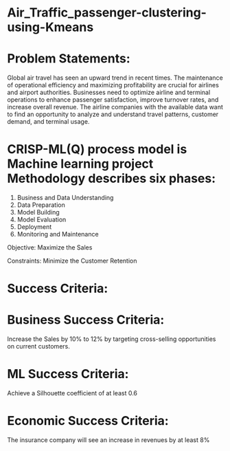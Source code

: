 # Air_Traffic_passenger-clustering-using-Kmeans

# Problem Statements:
Global air travel has seen an upward trend in recent times. The maintenance of operational efficiency and maximizing profitability are crucial for airlines and airport authorities. Businesses need to optimize airline and terminal operations to enhance passenger satisfaction, improve turnover rates, and increase overall revenue. 
The airline companies with the available data want to find an opportunity to analyze and understand travel patterns, customer demand, and terminal usage.

# CRISP-ML(Q) process model is Machine learning project Methodology describes six phases:
1. Business and Data Understanding
2. Data Preparation
3. Model Building
4. Model Evaluation
5. Deployment
6. Monitoring and Maintenance

Objective: Maximize the Sales 

Constraints: Minimize the Customer Retention

# Success Criteria: 

# Business Success Criteria: 
Increase the Sales by 10% to 12% by targeting cross-selling opportunities on current customers.

# ML Success Criteria: 
Achieve a Silhouette coefficient of at least 0.6

# Economic Success Criteria: 
The insurance company will see an increase in revenues by at least 8% 
